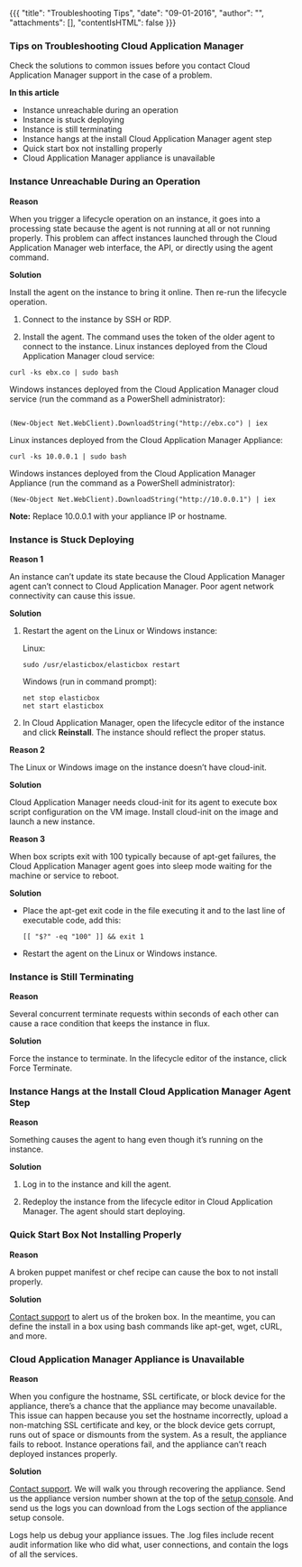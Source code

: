 {{{
"title": "Troubleshooting Tips",
"date": "09-01-2016",
"author": "",
"attachments": [],
"contentIsHTML": false
}}}

### Tips on Troubleshooting Cloud Application Manager

Check the solutions to common issues before you contact Cloud Application Manager support in the case of a problem.

**In this article**
* Instance unreachable during an operation
* Instance is stuck deploying
* Instance is still terminating
* Instance hangs at the install Cloud Application Manager agent step
* Quick start box not installing properly
* Cloud Application Manager appliance is unavailable

### Instance Unreachable During an Operation

**Reason**

When you trigger a lifecycle operation on an instance, it goes into a processing state because the agent is not running at all or not running properly. This problem can affect instances launched through the Cloud Application Manager web interface, the API, or directly using the agent command.

**Solution**

Install the agent on the instance to bring it online. Then re-run the lifecycle operation.

1. Connect to the instance by SSH or RDP.

2. Install the agent. The command uses the token of the older agent to connect to the instance.
Linux instances deployed from the Cloud Application Manager cloud service:

```
curl -ks ebx.co | sudo bash
```
Windows instances deployed from the Cloud Application Manager cloud service (run the command as a PowerShell administrator):

```

(New-Object Net.WebClient).DownloadString("http://ebx.co") | iex

```

Linux instances deployed from the Cloud Application Manager Appliance:

```
curl -ks 10.0.0.1 | sudo bash
```

Windows instances deployed from the Cloud Application Manager Appliance (run the command as a PowerShell administrator):

```
(New-Object Net.WebClient).DownloadString("http://10.0.0.1") | iex

```

**Note:** Replace 10.0.0.1 with your appliance IP or hostname.

### Instance is Stuck Deploying

**Reason 1**

An instance can’t update its state because the Cloud Application Manager agent can’t connect to Cloud Application Manager. Poor agent network connectivity can cause this issue.

**Solution**

1. Restart the agent on the Linux or Windows instance:

   Linux:

   ```
   sudo /usr/elasticbox/elasticbox restart
   ```

   Windows (run in command prompt):

   ```
   net stop elasticbox
   net start elasticbox
   ```

2. In Cloud Application Manager, open the lifecycle editor of the instance and click **Reinstall**. The instance should reflect the proper status.

**Reason 2**

The Linux or Windows image on the instance doesn’t have cloud-init.

**Solution**

Cloud Application Manager needs cloud-init for its agent to execute box script configuration on the VM image. Install cloud-init on the image and launch a new instance.

**Reason 3**

When box scripts exit with 100 typically because of apt-get failures, the Cloud Application Manager agent goes into sleep mode waiting for the machine or service to reboot.

**Solution**

* Place the apt-get exit code in the file executing it and to the last line of executable code, add this:

   ```
   [[ "$?" -eq "100" ]] && exit 1
   ```

* Restart the agent on the Linux or Windows instance.

### Instance is Still Terminating

**Reason**

Several concurrent terminate requests within seconds of each other can cause a race condition that keeps the instance in flux.

**Solution**

Force the instance to terminate. In the lifecycle editor of the instance, click Force Terminate.

### Instance Hangs at the Install Cloud Application Manager Agent Step

**Reason**

Something causes the agent to hang even though it’s running on the instance.

**Solution**

1. Log in to the instance and kill the agent.

2. Redeploy the instance from the lifecycle editor in Cloud Application Manager. The agent should start deploying.

### Quick Start Box Not Installing Properly

**Reason**

A broken puppet manifest or chef recipe can cause the box to not install properly.

**Solution**

[Contact support](mailto:cloudsupport@centurylink.com) to alert us of the broken box. In the meantime, you can define the install in a box using bash commands like apt-get, wget, cURL, and more.

### Cloud Application Manager Appliance is Unavailable

**Reason**

When you configure the hostname, SSL certificate, or block device for the appliance, there’s a chance that the appliance may become unavailable. This issue can happen because you set the hostname incorrectly, upload a non-matching SSL certificate and key, or the block device gets corrupt, runs out of space or dismounts from the system. As a result, the appliance fails to reboot. Instance operations fail, and the appliance can’t reach deployed instances properly.

**Solution**

[Contact support](mailto:cloudsupport@centurylink.com). We will walk you through recovering the appliance. Send us the appliance version number shown at the top of the [setup console](../Appliance/appliance-initialsetup.md). And send us the logs you can download from the Logs section of the appliance setup console.

Logs help us debug your appliance issues. The .log files include recent audit information like who did what, user connections, and contain the logs of all the services.
